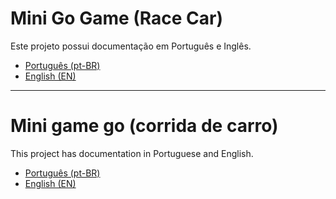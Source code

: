 # Mini Go Game (Race Car)

Este projeto possui documentação em Português e Inglês.

*   [Português (pt-BR)](README_pt_BR.md)
*   [English (EN)](README_en.md)

---

# Mini game go (corrida de carro)

This project has documentation in Portuguese and English.

*   [Português (pt-BR)](README_pt_BR.md)
*   [English (EN)](README_en.md)